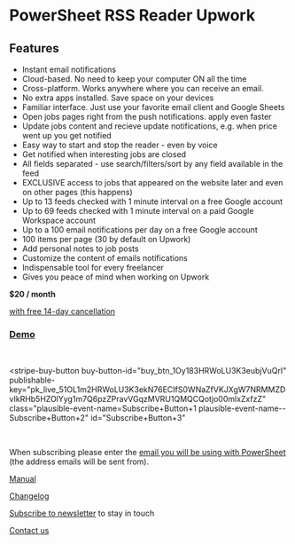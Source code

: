 # PowerSheet RSS Reader Upwork

## Features

* Instant email notifications
* Cloud-based. No need to keep your computer ON all the time
* Cross-platform. Works anywhere where you can receive an email.
* No extra apps installed. Save space on your devices
* Familiar interface. Just use your favorite email client and Google Sheets
* Open jobs pages right from the push notifications. apply even faster
* Update jobs content and recieve update notifications, e.g. when price went up you get notified
* Easy way to start and stop the reader - even by voice
* Get notified when interesting jobs are closed
* All fields separated - use search/filters/sort by any field available in the feed
* EXCLUSIVE access to jobs that appeared on the website later and even on other pages (this happens)
* Up to 13 feeds checked with 1 minute interval on a free Google account
* Up to 69 feeds checked with 1 minute interval on a paid Google Workspace account
* Up to a 100 email notifications per day on a free Google account
* 100 items per page (30 by default on Upwork)
* Add personal notes to job posts
* Customize the content of emails notifications
* Indispensable tool for every freelancer
* Gives you peace of mind when working on Upwork

**$20 / month**

[with free 14-day cancellation](refund-policy)

### [Demo](https://docs.google.com/spreadsheets/d/11Wrahub2kvOObqUzpRwMx2FIuxtMmCdHqXQGWG8MVP4/edit?usp=sharing)

<br />
<script async
  src="https://js.stripe.com/v3/buy-button.js" class="plausible-event-name=Subscribe+Script+1 plausible-event-name--Subscribe+Script+2">
</script>

<stripe-buy-button
  buy-button-id="buy_btn_1Oy183HRWoLU3K3eubjVuQrI"
  publishable-key="pk_live_51OL1m2HRWoLU3K3ekN76ECIfS0WNaZfVKJXgW7NRMMZDvIkRHb5HZOlYyg1m7Q6pzZPravVGqzMVRU1QMQCQotjo00mlxZxfzZ"
  class="plausible-event-name=Subscribe+Button+1 plausible-event-name--Subscribe+Button+2"
  id="Subscribe+Button+3"
>
</stripe-buy-button>
<br />

When subscribing please enter the [email you will be using with PowerSheet](https://powersheet.co/rss-reader-upwork/manual#which-email-should-i-be-using-with-powersheet) (the address emails will be sent from).

[Manual](manual)

[Changelog](changelog)

[Subscribe to newsletter](https://docs.google.com/forms/d/e/1FAIpQLScpRhK8vhKuAUBLmjoeZ8768dXokRD1uhjTe9xjINVBPk7ewA/viewform) to stay in touch

[Contact us](https://docs.google.com/forms/d/e/1FAIpQLSfXaCPD_zB4Cvvqs8wF2EISJhNE4-jk0bzz6PJkqeumzbh1gQ/viewform?usp=sf_link)
